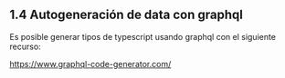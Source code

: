 ## 1.4 Autogeneración de data con graphql

Es posible generar tipos de typescript usando graphql con el siguiente
recurso:

<https://www.graphql-code-generator.com/>

